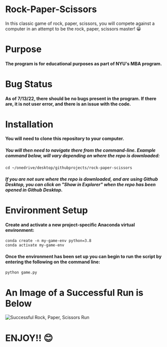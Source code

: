 # **Rock-Paper-Scissors**
In this classic game of rock, paper, scissors, you will compete against a computer in an attempt to be the rock, paper, scissors master! :grinning:
# **Purpose**
#### The program is for educational purposes as part of NYU's MBA program.
# **Bug Status**
#### As of 7/13/22, there should be no bugs present in the program. If there are, it is not user error, and there is an issue with the code. 
# **Installation**
#### You will need to clone this repository to your computer.
##### You will then need to navigate there from the command-line. Example command below, will vary depending on where the repo is downloaded:
```
cd ~/onedrive/desktop/githubprojects/rock-paper-scissors
```
##### If you are not sure where the repo is downloaded, and are using Github Desktop, you can click on "Show in Explorer" when the repo has been opened in Github Desktop.
# **Environment Setup**
#### Create and activate a new project-specific Anaconda virtual environment:
```
conda create -n my-game-env python=3.8
conda activate my-game-env
```
#### Once the environment has been set up you can begin to run the script by entering the following on the command line:
```
python game.py
```
# **An Image of a Successful Run is Below**
![Successful Rock, Paper, Scissors Run](https://i.imgur.com/QFhlELs.png)
# ENJOY!! :blush: